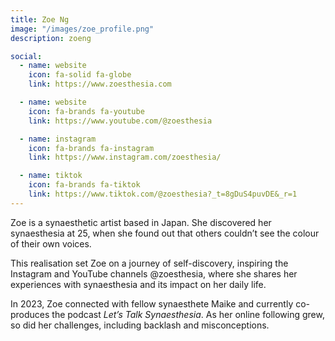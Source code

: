 ```yaml
---
title: Zoe Ng
image: "/images/zoe_profile.png"
description: zoeng

social:
  - name: website
    icon: fa-solid fa-globe
    link: https://www.zoesthesia.com

  - name: website
    icon: fa-brands fa-youtube
    link: https://www.youtube.com/@zoesthesia

  - name: instagram
    icon: fa-brands fa-instagram
    link: https://www.instagram.com/zoesthesia/

  - name: tiktok
    icon: fa-brands fa-tiktok
    link: https://www.tiktok.com/@zoesthesia?_t=8gDuS4puvDE&_r=1
---
```


Zoe is a synaesthetic artist based in Japan.
She discovered her synaesthesia at 25, when she found out that others couldn’t see the colour of their own voices.

This realisation set Zoe on a journey of self-discovery, inspiring the Instagram and YouTube channels @zoesthesia, where she shares her experiences with synaesthesia and its impact on her daily life.

In 2023, Zoe connected with fellow synaesthete Maike and currently co-produces the podcast *Let’s Talk Synaesthesia*. As her online following grew, so did her challenges, including backlash and misconceptions.
